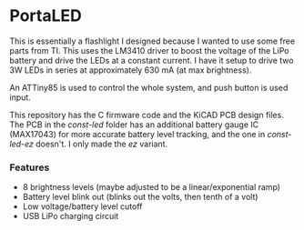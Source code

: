 # PortaLED

This is essentially a flashlight I designed because I wanted to use some free parts from TI. This uses the LM3410 driver to boost the voltage of the LiPo battery and drive the LEDs at a constant current. I have it setup to drive two 3W LEDs in series at approximately 630 mA (at max brightness). 

An ATTiny85 is used to control the whole system, and push button is used input.

This repository has the C firmware code and the KiCAD PCB design files. The PCB in the *const-led* folder has an additional battery gauge IC (MAX17043) for more accurate battery level tracking, and the one in *const-led-ez* doesn't. I only made the *ez* variant.

### Features
 - 8 brightness levels (maybe adjusted to be a linear/exponential ramp)
 - Battery level blink out (blinks out the volts, then tenth of a volt)
 - Low voltage/battery level cutoff
 - USB LiPo charging circuit
